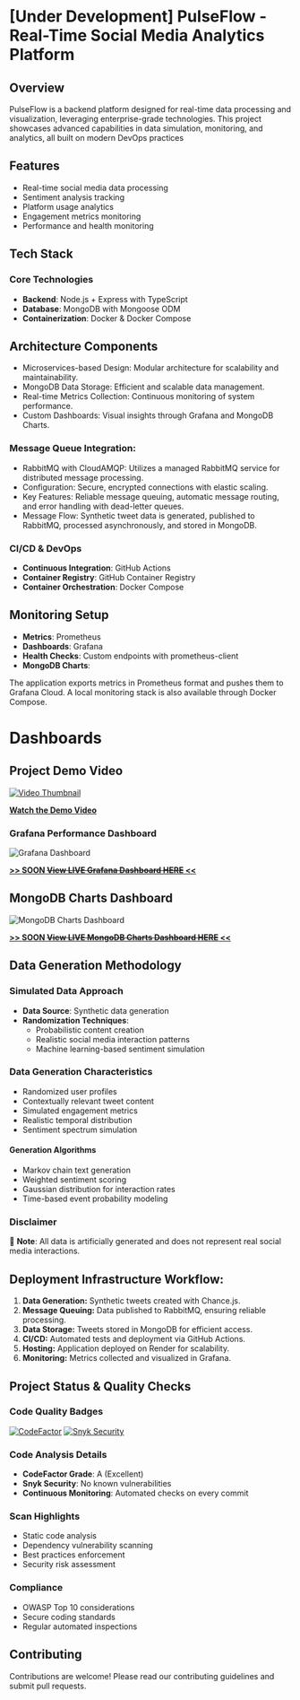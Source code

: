 # [Under Development] PulseFlow - Real-Time Social Media Analytics Platform

## Overview

PulseFlow is a backend platform designed for real-time data processing and visualization, leveraging enterprise-grade technologies. This project showcases advanced capabilities in data simulation, monitoring, and analytics, all built on modern DevOps practices

## Features
- Real-time social media data processing
- Sentiment analysis tracking
- Platform usage analytics
- Engagement metrics monitoring
- Performance and health monitoring

## Tech Stack

### Core Technologies
- **Backend**: Node.js + Express with TypeScript
- **Database**: MongoDB with Mongoose ODM
- **Containerization**: Docker & Docker Compose

## Architecture Components
- Microservices-based Design: Modular architecture for scalability and maintainability.
- MongoDB Data Storage: Efficient and scalable data management.
- Real-time Metrics Collection: Continuous monitoring of system performance.
- Custom Dashboards: Visual insights through Grafana and MongoDB Charts.

### Message Queue Integration:
- RabbitMQ with CloudAMQP: Utilizes a managed RabbitMQ service for distributed message processing.
- Configuration: Secure, encrypted connections with elastic scaling.
- Key Features: Reliable message queuing, automatic message routing, and error handling with dead-letter queues.
- Message Flow: Synthetic tweet data is generated, published to RabbitMQ, processed asynchronously, and stored in MongoDB.

### CI/CD & DevOps
- **Continuous Integration**: GitHub Actions
- **Container Registry**: GitHub Container Registry
- **Container Orchestration**: Docker Compose

## Monitoring Setup


- **Metrics**: Prometheus
- **Dashboards**: Grafana
- **Health Checks**: Custom endpoints with prometheus-client
- **MongoDB Charts**: 

The application exports metrics in Prometheus format and pushes them to Grafana Cloud. A local monitoring stack is also available through Docker Compose.

# Dashboards


## Project Demo Video


[![Video Thumbnail](https://img.youtube.com/vi/O9DCa3mVKJs/0.jpg)](https://www.youtube.com/watch?v=O9DCa3mVKJs)

**[Watch the Demo Video](https://www.youtube.com/watch?v=O9DCa3mVKJs)**

### Grafana Performance Dashboard
![Grafana Dashboard](public/GrafanaEx.png)

**[>> **SOON** ~~View LIVE Grafana Dashboard HERE~~ <<](https://maxh33.grafana.net/public-dashboards/2f5dd656ee264fd2ac6f13f1aa1b4004)**

## MongoDB Charts Dashboard
![MongoDB Charts Dashboard](public/MainMetrics.png)

**[>> **SOON** ~~View LIVE MongoDB Charts Dashboard HERE~~ <<](https://charts.mongodb.com/charts-project-0-tmkdyjw/public/dashboards/6798e048-db1e-4c24-85a6-e942bec5d15f)**


## Data Generation Methodology

### Simulated Data Approach
- **Data Source**: Synthetic data generation
- **Randomization Techniques**:
  - Probabilistic content creation
  - Realistic social media interaction patterns
  - Machine learning-based sentiment simulation

### Data Generation Characteristics
- Randomized user profiles
- Contextually relevant tweet content
- Simulated engagement metrics
- Realistic temporal distribution
- Sentiment spectrum simulation

#### Generation Algorithms
- Markov chain text generation
- Weighted sentiment scoring
- Gaussian distribution for interaction rates
- Time-based event probability modeling

### Disclaimer
🚨 **Note**: All data is artificially generated and does not represent real social media interactions.

## Deployment Infrastructure Workflow:

1. **Data Generation:** Synthetic tweets created with Chance.js.
2. **Message Queuing:** Data published to RabbitMQ, ensuring reliable processing.
3. **Data Storage:** Tweets stored in MongoDB for efficient access.
4. **CI/CD:** Automated tests and deployment via GitHub Actions.
5. **Hosting:** Application deployed on Render for scalability.
6. **Monitoring:** Metrics collected and visualized in Grafana.

## Project Status & Quality Checks

### Code Quality Badges
[![CodeFactor](https://www.codefactor.io/repository/github/maxh33/pulse-flow/badge)](https://www.codefactor.io/repository/github/maxh33/pulse-flow)
[![Snyk Security](https://snyk.io/test/github/maxh33/pulseflow/badge.svg)](https://snyk.io/test/github/maxh33/pulseflow)

### Code Analysis Details
- **CodeFactor Grade**: A (Excellent)
- **Snyk Security**: No known vulnerabilities
- **Continuous Monitoring**: Automated checks on every commit

### Scan Highlights
- Static code analysis
- Dependency vulnerability scanning
- Best practices enforcement
- Security risk assessment

### Compliance
- OWASP Top 10 considerations
- Secure coding standards
- Regular automated inspections

## Contributing
Contributions are welcome! Please read our contributing guidelines and submit pull requests.
